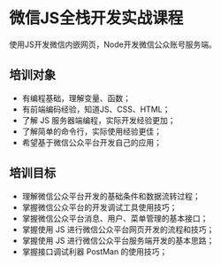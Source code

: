 # 微信JS全栈开发实战课程

使用JS开发微信内嵌网页，Node开发微信公众账号服务端。

## 培训对象

* 有编程基础，理解变量、函数；
* 有前端编码经验，知道JS、CSS、HTML；
* 了解 JS 服务器端编程，实际开发经验更加；
* 了解简单的命令行，实际使用经验更佳；
* 希望基于微信公众平台开发自己的应用；

## 培训目标

* 理解微信公众平台开发的基础条件和数据流转过程；
* 掌握微信公众平台的开发调试工具使用技巧；
* 掌握微信公众平台消息、用户、菜单管理的基本接口；
* 掌握使用 JS 进行微信公众平台网页开发的流程和技巧；
* 掌握使用 JS 进行微信公众平台服务端开发的基本思路；
* 掌握接口调试利器 PostMan 的使用技巧；

